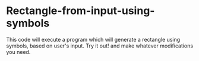 # Rectangle-from-input-using-symbols
This code will execute a program which will generate a rectangle using symbols, based on user's input. Try it out! and make whatever modifications you need.
